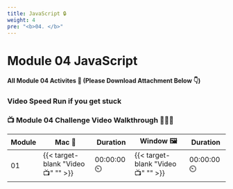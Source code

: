 ```yaml
---
title: JavaScript 🔒 
weight: 4
pre: "<b>0️4. </b>"
---
```


# Module 04  JavaScript

#### All Module 04 Activites  📂 (Please Download Attachment Below 👇) 


### Video Speed Run if you get stuck 
### 📺 Module 04 Challenge Video Walkthrough 🏃‍♀️🏃
| Module | Mac 🍎 | Duration    | Window 🖼️ | Duration |
| ------  | ------ | ----------- |---------  | --------- |
| 01 | {{< target-blank "Video 📺" "" >}}  |  00:00:00  ⏲️ |  {{< target-blank "Video 📺" "" >}}  |  00:00:00 ⏲️ |